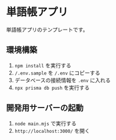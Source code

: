# 単語帳アプリ

単語帳アプリのテンプレートです。

## 環境構築

1. `npm install` を実行する
2. `/.env.sample` を `/.env` にコピーする
3. データベースの接続情報を `.env` に入れる
4. `npx prisma db push` を実行する

## 開発用サーバーの起動

1. `node main.mjs` で実行する
2. `http://localhost:3000/` を開く
